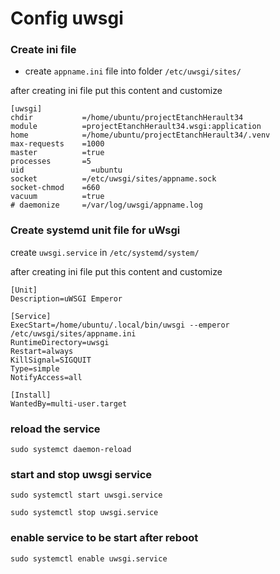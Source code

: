 # Config uwsgi


### Create ini file

- create `appname.ini` file into folder `/etc/uwsgi/sites/`

after creating ini file put this content and customize

```
[uwsgi]
chdir           =/home/ubuntu/projectEtanchHerault34
module          =projectEtanchHerault34.wsgi:application
home            =/home/ubuntu/projectEtanchHerault34/.venv
max-requests    =1000
master          =true
processes       =5
uid		          =ubuntu
socket          =/etc/uwsgi/sites/appname.sock
socket-chmod    =660
vacuum          =true
# daemonize     =/var/log/uwsgi/appname.log
```


### Create systemd unit file for uWsgi

create ```uwsgi.service``` in ```/etc/systemd/system/```


after creating ini file put this content and customize

```
[Unit]
Description=uWSGI Emperor

[Service]
ExecStart=/home/ubuntu/.local/bin/uwsgi --emperor /etc/uwsgi/sites/appname.ini
RuntimeDirectory=uwsgi
Restart=always
KillSignal=SIGQUIT
Type=simple
NotifyAccess=all

[Install]
WantedBy=multi-user.target
```

### reload the service

```sudo systemct daemon-reload```

### start and stop uwsgi service

```sudo systemctl start uwsgi.service```

```sudo systemctl stop uwsgi.service```



### enable service to be start after reboot


```sudo systemctl enable uwsgi.service```





